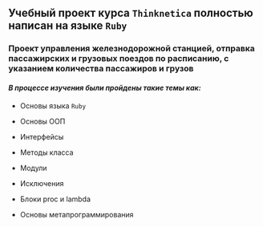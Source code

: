 ## Учебный проект курса `Thinknetica` полностью написан на языке `Ruby`

### Проект управления железнодорожной станцией, отправка пассажирских и грузовых поездов по расписанию, с указанием количества пассажиров и грузов 

#### *В процессе изучения были пройдены такие темы как:*

- Основы языка `Ruby`

- Основы ООП

- Интерфейсы

- Методы класса

- Модули

- Исключения

- Блоки proc и lambda

- Основы метапрограммирования
